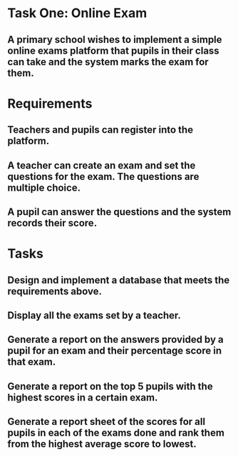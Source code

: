 # Task One: Online Exam

## A primary school wishes to implement a simple online exams platform that pupils in their class can take and the system marks the exam for them.

# Requirements

## Teachers and pupils can register into the platform.

## A teacher can create an exam and set the questions for the exam. The questions are multiple choice.

## A pupil can answer the questions and the system records their score.

# Tasks

##  Design and implement a database that meets the requirements above.

## Display all the exams set by a teacher.

## Generate a report on the answers provided by a pupil for an exam and their percentage score in that exam.

## Generate a report on the top 5 pupils with the highest scores in a certain exam.

## Generate a report sheet of the scores for all pupils in each of the exams done and rank them from the highest average score to lowest.

